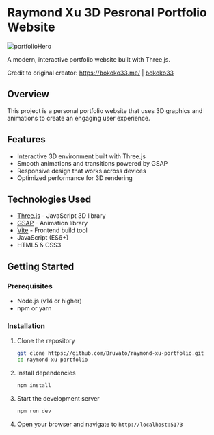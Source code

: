 # Raymond Xu 3D Pesronal Portfolio Website

![portfolioHero](https://github.com/user-attachments/assets/6923c833-651c-4e76-b4f3-8bc4745923e3)

A modern, interactive portfolio website built with Three.js.

Credit to original creator: https://bokoko33.me/  |    [bokoko33](https://x.com/bokoko33)   

## Overview

This project is a personal portfolio website that uses 3D graphics and animations to create an engaging user experience.

## Features

- Interactive 3D environment built with Three.js
- Smooth animations and transitions powered by GSAP
- Responsive design that works across devices
- Optimized performance for 3D rendering

## Technologies Used

- [Three.js](https://threejs.org/) - JavaScript 3D library
- [GSAP](https://greensock.com/gsap/) - Animation library
- [Vite](https://vitejs.dev/) - Frontend build tool
- JavaScript (ES6+)
- HTML5 & CSS3

## Getting Started

### Prerequisites

- Node.js (v14 or higher)
- npm or yarn

### Installation

1. Clone the repository
   ```bash
   git clone https://github.com/Bruvato/raymond-xu-portfolio.git
   cd raymond-xu-portfolio
   ```

2. Install dependencies
   ```bash
   npm install
   ```

3. Start the development server
   ```bash
   npm run dev
   ```

4. Open your browser and navigate to `http://localhost:5173`

